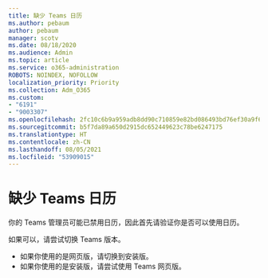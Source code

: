 ```yaml
---
title: 缺少 Teams 日历
ms.author: pebaum
author: pebaum
manager: scotv
ms.date: 08/18/2020
ms.audience: Admin
ms.topic: article
ms.service: o365-administration
ROBOTS: NOINDEX, NOFOLLOW
localization_priority: Priority
ms.collection: Adm_O365
ms.custom:
- "6191"
- "9003307"
ms.openlocfilehash: 2fc10c6b9a959adb8dd90c710859e82bd086493bd76ef30a9f6239713ec32109
ms.sourcegitcommit: b5f7da89a650d2915dc652449623c78be6247175
ms.translationtype: HT
ms.contentlocale: zh-CN
ms.lasthandoff: 08/05/2021
ms.locfileid: "53909015"
---
```

# <a name="teams-calendar-is-missing"></a>缺少 Teams 日历

你的 Teams 管理员可能已禁用日历，因此首先请验证你是否可以使用日历。

如果可以，请尝试切换 Teams 版本。

- 如果你使用的是网页版，请切换到安装版。
- 如果你使用的是安装版，请尝试使用 Teams 网页版。